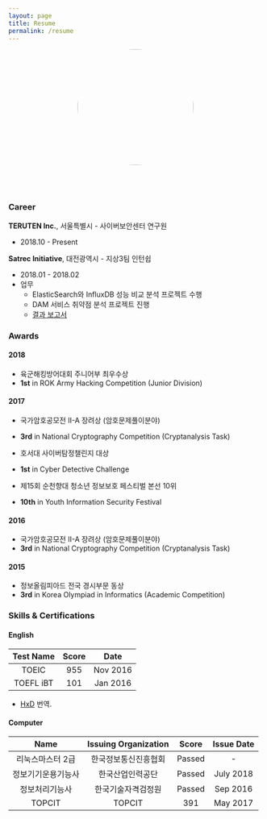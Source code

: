 ```yaml
---
layout: page
title: Resume
permalink: /resume
---
```


<div align="center">
    <a href="https://github.com/cxbt" style="">
       <img alt="" width="230" height="230" src="https://avatars2.githubusercontent.com/u/24769005?s=460&amp;v=4" style="border-radius: 50%; margin:0px 0px 50px 0px">
    </a>
</div>

### Career

**TERUTEN Inc.**, 서울특별시 - 사이버보안센터 연구원

- 2018.10 - Present

**Satrec Initiative**, 대전광역시 - 지상3팀 인턴쉽
 
- 2018.01 - 2018.02
- 업무
  - ElasticSearch와 InfluxDB 성능 비교 분석 프로젝트 수행
  - DAM 서비스 취약점 분석 프로젝트 진행
  - [결과 보고서](https://www.slideshare.net/slideshow/embed_code/key/ldcqIdd9KUymiR)

### Awards

#### 2018

- 육군해킹방어대회 주니어부 최우수상
- **1st** in ROK Army Hacking Competition (Junior Division)

#### 2017

- 국가암호공모전 II-A 장려상 (암호문제풀이분야)
- **3rd** in National Cryptography Competition (Cryptanalysis Task)

- 호서대 사이버탐정챌린지 대상
- **1st** in Cyber Detective Challenge

- 제15회 순천향대 청소년 정보보호 페스티벌 본선 10위
- **10th** in Youth Information Security Festival

#### 2016

- 국가암호공모전 II-A 장려상 (암호문제풀이분야)
- **3rd** in National Cryptography Competition (Cryptanalysis Task)

#### 2015

- 정보올림피아드 전국 경시부문 동상
- **3rd** in Korea Olympiad in Informatics (Academic Competition)

### Skills & Certifications

#### English

| Test Name 	| Score 	|   Date   	|
|:---------:	|:-----:	|:--------:	|
| TOEIC     	| 955   	| Nov 2016 	|
| TOEFL iBT 	| 101   	| Jan 2016 	|

- [HxD](https://mh-nexus.de/en/hxd/) 번역.

#### Computer


|        Name        	| Issuing Organization 	|  Score 	| Issue Date 	|
|:------------------:	|:--------------------:	|:------:	|:----------:	|
| 리눅스마스터 2급   	| 한국정보통신진흥협회 	| Passed 	| -           	|
| 정보기기운용기능사 	| 한국산업인력공단     	| Passed 	| July 2018  	|
| 정보처리기능사     	| 한국기술자격검정원   	| Passed 	| Sep 2016   	|
| TOPCIT             	| TOPCIT               	| 391    	| May 2017   	|